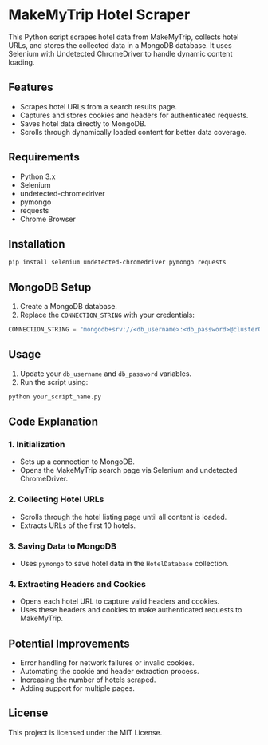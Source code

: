 # MakeMyTrip Hotel Scraper

This Python script scrapes hotel data from MakeMyTrip, collects hotel URLs, and stores the collected data in a MongoDB database. It uses Selenium with Undetected ChromeDriver to handle dynamic content loading.

## Features
- Scrapes hotel URLs from a search results page.
- Captures and stores cookies and headers for authenticated requests.
- Saves hotel data directly to MongoDB.
- Scrolls through dynamically loaded content for better data coverage.

## Requirements
- Python 3.x
- Selenium
- undetected-chromedriver
- pymongo
- requests
- Chrome Browser

## Installation
```bash
pip install selenium undetected-chromedriver pymongo requests
```

## MongoDB Setup
1. Create a MongoDB database.
2. Replace the `CONNECTION_STRING` with your credentials:

```python
CONNECTION_STRING = "mongodb+srv://<db_username>:<db_password>@cluster0.mongodb.net/?retryWrites=true&w=majority"
```

## Usage
1. Update your `db_username` and `db_password` variables.
2. Run the script using:
```bash
python your_script_name.py
```

## Code Explanation
### 1. Initialization
- Sets up a connection to MongoDB.
- Opens the MakeMyTrip search page via Selenium and undetected ChromeDriver.

### 2. Collecting Hotel URLs
- Scrolls through the hotel listing page until all content is loaded.
- Extracts URLs of the first 10 hotels.

### 3. Saving Data to MongoDB
- Uses `pymongo` to save hotel data in the `HotelDatabase` collection.

### 4. Extracting Headers and Cookies
- Opens each hotel URL to capture valid headers and cookies.
- Uses these headers and cookies to make authenticated requests to MakeMyTrip.

## Potential Improvements
- Error handling for network failures or invalid cookies.
- Automating the cookie and header extraction process.
- Increasing the number of hotels scraped.
- Adding support for multiple pages.

## License
This project is licensed under the MIT License.

